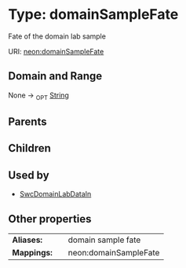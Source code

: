 
# Type: domainSampleFate


Fate of the domain lab sample

URI: [neon:domainSampleFate](https://data.neonscience.org/domainSampleFate)


## Domain and Range

None ->  <sub>OPT</sub> [String](types/String.md)

## Parents


## Children


## Used by

 * [SwcDomainLabDataIn](SwcDomainLabDataIn.md)

## Other properties

|  |  |  |
| --- | --- | --- |
| **Aliases:** | | domain sample fate |
| **Mappings:** | | neon:domainSampleFate |

